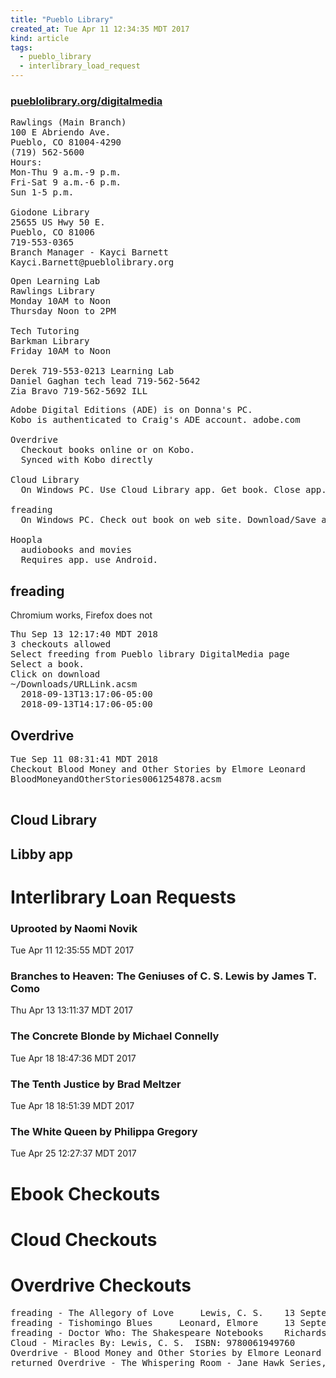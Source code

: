 ```yaml
---
title: "Pueblo Library"
created_at: Tue Apr 11 12:34:35 MDT 2017
kind: article
tags:
  - pueblo_library
  - interlibrary_load_request
---
```


<h3>
  <a href="http://www.pueblolibrary.org/digitalmedia" target="_blank">pueblolibrary.org/digitalmedia</a>
</h3>

<pre>
Rawlings (Main Branch)
100 E Abriendo Ave.
Pueblo, CO 81004-4290
(719) 562-5600
Hours: 
Mon-Thu 9 a.m.-9 p.m.
Fri-Sat 9 a.m.-6 p.m.
Sun 1-5 p.m.

Giodone Library
25655 US Hwy 50 E.
Pueblo, CO 81006
719-553-0365
Branch Manager - Kayci Barnett
Kayci.Barnett@pueblolibrary.org
</pre>

<pre>
Open Learning Lab
Rawlings Library
Monday 10AM to Noon
Thursday Noon to 2PM

Tech Tutoring
Barkman Library
Friday 10AM to Noon

Derek 719-553-0213 Learning Lab
Daniel Gaghan tech lead 719-562-5642
Zia Bravo 719-562-5692 ILL
</pre>

<pre>
Adobe Digital Editions (ADE) is on Donna's PC.
Kobo is authenticated to Craig's ADE account. adobe.com

Overdrive
  Checkout books online or on Kobo.
  Synced with Kobo directly

Cloud Library
  On Windows PC. Use Cloud Library app. Get book. Close app. Connect Kobo. Open ADE. Transfer book to Kobo.

freading
  On Windows PC. Check out book on web site. Download/Save acsm file. Connect Kobo. Open ADE. Open acsm file. Transfer book to kobo.

Hoopla
  audiobooks and movies
  Requires app. use Android.
</pre>

<h2>freading</h2>

Chromium works, Firefox does not

<pre>
Thu Sep 13 12:17:40 MDT 2018
3 checkouts allowed
Select freeding from Pueblo library DigitalMedia page
Select a book. 
Click on download
~/Downloads/URLLink.acsm
  <purchase>2018-09-13T13:17:06-05:00</purchase>
  <expiration>2018-09-13T14:17:06-05:00</expiration>
</pre>

<h2>Overdrive</h2>

<pre>
Tue Sep 11 08:31:41 MDT 2018
Checkout Blood Money and Other Stories by Elmore Leonard 
BloodMoneyandOtherStories0061254878.acsm

</pre>

<h2>Cloud Library</h2>

<h2>Libby app</h2>

<h1>Interlibrary Loan Requests</h1>

<h3>Uprooted by Naomi Novik</h3>

Tue Apr 11 12:35:55 MDT 2017

<h3>Branches to Heaven: The Geniuses of C. S. Lewis by James T. Como</h3>

Thu Apr 13 13:11:37 MDT 2017

<h3>The Concrete Blonde by Michael Connelly</h3>
 
Tue Apr 18 18:47:36 MDT 2017

<h3>The Tenth Justice by Brad Meltzer</h3>

Tue Apr 18 18:51:39 MDT 2017

<h3>The White Queen by Philippa Gregory</h3>

Tue Apr 25 12:27:37 MDT 2017

<h1>Ebook Checkouts</h1>

<h1>Cloud Checkouts</h1>

<h1>Overdrive Checkouts</h1>

<pre>
freading - The Allegory of Love 	Lewis, C. S. 	13 September 2018
freading - Tishomingo Blues 	Leonard, Elmore 	13 September 2018
freading - Doctor Who: The Shakespeare Notebooks 	Richards, Justin 	11 September 2018
Cloud - Miracles By: Lewis, C. S.  ISBN: 9780061949760
Overdrive - Blood Money and Other Stories by Elmore Leonard 
returned Overdrive - The Whispering Room - Jane Hawk Series, Book 2 by Dean Koontz 
</pre>

<!--
html boilerplate
<a href="" target="_blank"></a>
<a name=""></a>
<img src="" width="400px">
<ul>
  <li></li>
</ul>
<pre>
</pre>
<pre><code>
</code></pre>
<math xmlns='http://www.w3.org/1998/Math/MathML' display='block'>
</math>
-->
